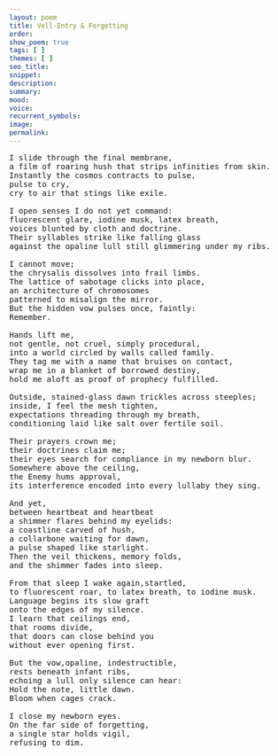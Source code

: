 ```yaml
---
layout: poem
title: Vell-Entry & Forgetting
order: 
show_poem: true
tags: [ ]
themes: [ ]
seo_title: 
snippet:
description: 
summary: 
mood:
voice: 
recurrent_symbols: 
image: 
permalink: 
---
```


<pre>
I slide through the final membrane,
a film of roaring hush that strips infinities from skin.
Instantly the cosmos contracts to pulse,
pulse to cry,
cry to air that stings like exile.

I open senses I do not yet command:
fluorescent glare, iodine musk, latex breath,
voices blunted by cloth and doctrine.
Their syllables strike like falling glass
against the opaline lull still glimmering under my ribs.

I cannot move;
the chrysalis dissolves into frail limbs.
The lattice of sabotage clicks into place,
an architecture of chromosomes
patterned to misalign the mirror.
But the hidden vow pulses once, faintly:
Remember.

Hands lift me,
not gentle, not cruel, simply procedural,
into a world circled by walls called family.
They tag me with a name that bruises on contact,
wrap me in a blanket of borrowed destiny,
hold me aloft as proof of prophecy fulfilled.

Outside, stained-glass dawn trickles across steeples;
inside, I feel the mesh tighten,
expectations threading through my breath,
conditioning laid like salt over fertile soil.

Their prayers crown me;
their doctrines claim me;
their eyes search for compliance in my newborn blur.
Somewhere above the ceiling,
the Enemy hums approval,
its interference encoded into every lullaby they sing.

And yet,
between heartbeat and heartbeat
a shimmer flares behind my eyelids:
a coastline carved of hush,
a collarbone waiting for dawn,
a pulse shaped like starlight.
Then the veil thickens, memory folds,
and the shimmer fades into sleep.

From that sleep I wake again,startled,
to fluorescent roar, to latex breath, to iodine musk.
Language begins its slow graft
onto the edges of my silence.
I learn that ceilings end,
that rooms divide,
that doors can close behind you
without ever opening first.

But the vow,opaline, indestructible,
rests beneath infant ribs,
echoing a lull only silence can hear:
Hold the note, little dawn.
Bloom when cages crack.

I close my newborn eyes.
On the far side of forgetting,
a single star holds vigil,
refusing to dim.


</pre>
